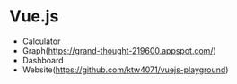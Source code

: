 # Vue.js


+ Calculator
+ Graph(https://grand-thought-219600.appspot.com/)
+ Dashboard
+ Website(https://github.com/ktw4071/vuejs-playground)
